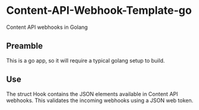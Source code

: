 # Content-API-Webhook-Template-go
Content API webhooks in Golang

## Preamble

This is a go app, so it will require a typical golang setup to build.

## Use

The struct Hook contains the JSON elements available in Content API webhooks.
This validates the incoming webhooks using a JSON web token.

